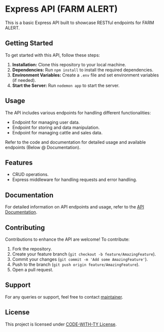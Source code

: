 # Express API (FARM ALERT)

This is a basic Express API built to showcase RESTful endpoints for FARM ALERT.

## Getting Started

To get started with this API, follow these steps:

1. **Installation:** Clone this repository to your local machine.
2. **Dependencies:** Run `npm install` to install the required dependencies.
3. **Environment Variables:** Create a `.env` file and set environment variables (if needed).
4. **Start the Server:** Run `nodemon app` to start the server.

## Usage

The API includes various endpoints for handling different functionalities:

- Endpoint for managing user data.
- Endpoint for storing and data manipulation.
- Endpoint for managing cattle and sales data.

Refer to the code and documentation for detailed usage and available endpoints (Below @ Documentation).

## Features

- CRUD operations.
- Express middleware for handling requests and error handling.

## Documentation

For detailed information on API endpoints and usage, refer to the [API Documentation](https://cima-app.onrender.com).

## Contributing

Contributions to enhance the API are welcome! To contribute:

1. Fork the repository.
2. Create your feature branch (`git checkout -b feature/AmazingFeature`).
3. Commit your changes (`git commit -m 'Add some AmazingFeature'`).
4. Push to the branch (`git push origin feature/AmazingFeature`).
5. Open a pull request.

## Support

For any queries or support, feel free to contact [maintainer](mailto:isaacolorunfemi330@gmail.com).

## License

This project is licensed under [CODE-WITH-TY License](https://codewithty.dev).
